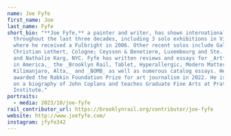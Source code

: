 ```yaml
---
name: Joe Fyfe
first_name: Joe
last_name: Fyfe
short_bio: "**Joe Fyfe,** a painter and writer, has shown internationally
  throughout the last three decades, including 3 solo exhibitions in Vietnam,
  where he received a Fulbright in 2006. Other recent solos include Galerie
  Christian Lethert, Cologne; Ceysson & Benetiere, Luxembourg and Ste. Etienne
  and Nathalie Karg, NYC. Fyfe has written reviews and essays for _Artforum, Art
  in America,_ the _Brooklyn Rail, Tablet, Hyperallergic, Modern Matter,
  Kilimanjaro, Alta,_ and _BOMB_ as well as numerous catalog essays. He was
  awarded the Rabkin Foundation Prize for art journalism in 2022. He is working
  on a biography of John Coplans and teaches Graduate Fine Arts at Pratt
  Institute."
portraits:
  - media: 2023/10/joe-fyfe
rail_contributor_url: https://brooklynrail.org/contributor/joe-fyfe
website: http://www.joefyfe.com/
instagram: jfyfe342
---
```

